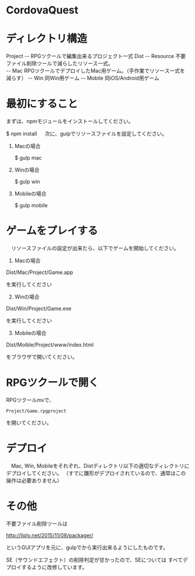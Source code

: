 CordovaQuest
===============

# ディレクトリ構造

 Project -- RPGツクールで編集出来るプロジェクト一式
 Dist 
   -- Resource  不要ファイル削除ツールで減らしたリソース一式。  
   -- Mac       RPGツクールでデプロイしたMac用ゲーム。（手作業でリソース一式を減らす）
   -- Win       同Win用ゲーム
   -- Mobile    同iOS/Android用ゲーム

 

# 最初にすること

 まずは、npmモジュールをインストールしてください。

   $ npm install
　
 次に、gulpでリソースファイルを設定してください。

1. Macの場合

   $ gulp mac

2. Winの場合

   $ gulp win

3. Mobileの場合

   $ gulp mobile


# ゲームをプレイする

　リソースファイルの設定が出来たら、以下でゲームを開始してください。

1. Macの場合

 Dist/Mac/Project/Game.app

を実行してください

2. Winの場合

 Dist/Win/Project/Game.exe
 
を実行してください

3. Mobileの場合

 Dist/Moible/Project/www/index.html

をブラウザで開いてください。

# RPGツクールで開く

 RPGツクールmvで、

    Project/Game.rpgproject

を開いてください。

# デプロイ

　Mac, Win, Mobileをそれぞれ、Distディレクトリ以下の適切なディレクトリにデプロイしてください。
（すでに雛形がデプロイされているので、通常はこの操作は必要ありません）


# その他
  
  不要ファイル削除ツールは

http://liply.net/2015/11/08/packager/

というGUIアプリを元に、gulpでから実行出来るようにしたものです。

 SE（サウンドエフェクト）の削除判定が甘かったので、SEについては
すべてデプロイするように改修しています。





